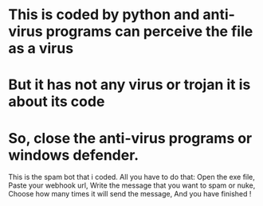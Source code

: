 # This is coded by python and anti-virus programs can perceive the file as a virus 
# But it has not any virus or trojan it is about its code
# So, close the anti-virus programs or windows defender.

This is the spam bot that i coded.
All you have to do that:
Open the exe file,
Paste your webhook url,
Write the message that you want to spam or nuke,
Choose how many times it will send the message,
And you have finished !
